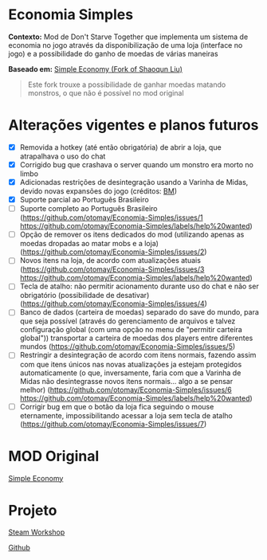 # Economia Simples
**Contexto:** Mod de Don't Starve Together que implementa um sistema de economia no jogo através da disponibilização de uma loja (interface no jogo) e a possibilidade do ganho de moedas de várias maneiras

**Baseado em:** [Simple Economy (Fork of Shaoqun Liu)](https://steamcommunity.com/sharedfiles/filedetails/?id=2460675139)
> Este fork trouxe a possibilidade de ganhar moedas matando monstros, o que não é possível no mod original

# Alterações vigentes e planos futuros
- [x] Removida a hotkey (até então obrigatória) de abrir a loja, que atrapalhava o uso do chat
- [x] Corrigido bug que crashava o server quando um monstro era morto no limbo
- [x] Adicionadas restrições de desintegração usando a Varinha de Midas, devido novas expansões do jogo (créditos:  [BM](https://steamcommunity.com/sharedfiles/filedetails/?id=2848628850]BM[/url]))
- [x] Suporte parcial ao Português Brasileiro
- [ ] Suporte completo ao Português Brasileiro (https://github.com/otomay/Economia-Simples/issues/1 https://github.com/otomay/Economia-Simples/labels/help%20wanted)
- [ ] Opção de remover os itens dedicados do mod (utilizando apenas as moedas dropadas ao matar mobs e a loja) (https://github.com/otomay/Economia-Simples/issues/2)
- [ ] Novos itens na loja, de acordo com atualizações atuais (https://github.com/otomay/Economia-Simples/issues/3 https://github.com/otomay/Economia-Simples/labels/help%20wanted)
- [ ] Tecla de atalho: não permitir acionamento durante uso do chat e não ser obrigatório (possibilidade de desativar) (https://github.com/otomay/Economia-Simples/issues/4)
- [ ] Banco de dados (carteira de moedas) separado do save do mundo, para que seja possível (através do gerenciamento de arquivos e talvez configuração global (com uma opção no menu de "permitir carteira global")) transportar a carteira de moedas dos players entre diferentes mundos (https://github.com/otomay/Economia-Simples/issues/5)
- [ ] Restringir a desintegração de acordo com itens normais, fazendo assim com que itens únicos nas novas atualizações ja estejam protegidos automaticamente (o que, inversamente, faria com que a Varinha de Midas não desintegrasse novos itens normais... algo a se pensar melhor) (https://github.com/otomay/Economia-Simples/issues/6 https://github.com/otomay/Economia-Simples/labels/help%20wanted)
- [ ] Corrigir bug em que o botão da loja fica seguindo o mouse eternamente, impossibilitando acessar a loja sem tecla de atalho (https://github.com/otomay/Economia-Simples/issues/7)

# MOD Original
[Simple Economy](https://steamcommunity.com/sharedfiles/filedetails/?id=1115709310)
# Projeto
[Steam Workshop](https://steamcommunity.com/sharedfiles/filedetails/?id=2847806795)

[Github](https://github.com/otomay/Economia-Simples)
